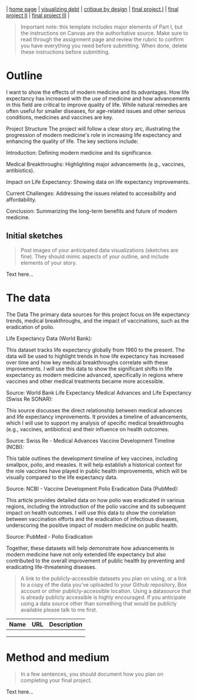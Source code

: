 | [home page](https://cmustudent.github.io/tswd-portfolio-templates/) | [visualizing debt](visualizing-government-debt) | [critique by design](critique-by-design) | [final project I](final-project-part-one) | [final project II](final-project-part-two) | [final project III](final-project-part-three) |


> Important note: this template includes major elements of Part I, but the instructions on Canvas are the authoritative source.  Make sure to read through the assignment page and review the rubric to confirm you have everything you need before submitting.  When done, delete these instructions before submitting.

# Outline
I want to show the effects of modern medicine and its advantages. How life expectancy has increased with the use of medicine and how advancements in this field are critical to improve quality of life. While natural remedies are often useful for smaller diseases, for age-related issues and other serious conditions, medicines and vaccines are key.

Project Structure
The project will follow a clear story arc, illustrating the progression of modern medicine's role in increasing life expectancy and enhancing the quality of life. The key sections include:

Introduction: Defining modern medicine and its significance.

Medical Breakthroughs: Highlighting major advancements (e.g., vaccines, antibiotics).

Impact on Life Expectancy: Showing data on life expectancy improvements.

Current Challenges: Addressing the issues related to accessibility and affordability.

Conclusion: Summarizing the long-term benefits and future of modern medicine.

## Initial sketches
> Post images of your anticipated data visualizations (sketches are fine). They should mimic aspects of your outline, and include elements of your story.  

Text here...

# The data

The Data
The primary data sources for this project focus on life expectancy trends, medical breakthroughs, and the impact of vaccinations, such as the eradication of polio.

Life Expectancy Data (World Bank):

This dataset tracks life expectancy globally from 1960 to the present. The data will be used to highlight trends in how life expectancy has increased over time and how key medical breakthroughs correlate with these improvements. I will use this data to show the significant shifts in life expectancy as modern medicine advanced, specifically in regions where vaccines and other medical treatments became more accessible.

Source: World Bank Life Expectancy
Medical Advances and Life Expectancy (Swiss Re SONAR):

This source discusses the direct relationship between medical advances and life expectancy improvements. It provides a timeline of advancements, which I will use to support my analysis of specific medical breakthroughs (e.g., vaccines, antibiotics) and their influence on health outcomes.

Source: Swiss Re - Medical Advances
Vaccine Development Timeline (NCBI):

This table outlines the development timeline of key vaccines, including smallpox, polio, and measles. It will help establish a historical context for the role vaccines have played in public health improvements, which will be visually compared to the life expectancy data.

Source: NCBI - Vaccine Development
Polio Eradication Data (PubMed):

This article provides detailed data on how polio was eradicated in various regions, including the introduction of the polio vaccine and its subsequent impact on health outcomes. I will use this data to show the correlation between vaccination efforts and the eradication of infectious diseases, underscoring the positive impact of modern medicine on public health.

Source: PubMed - Polio Eradication

Together, these datasets will help demonstrate how advancements in modern medicine have not only extended life expectancy but also contributed to the overall improvement of public health by preventing and eradicating life-threatening diseases.



> A link to the publicly-accessible datasets you plan on using, or a link to a copy of the data you've uploaded to your Github repository, Box account or other publicly-accessible location. Using a datasource that is already publicly accessible is highly encouraged.  If you anticipate using a data source other than something that would be publicly available please talk to me first. 

| Name | URL | Description |
|------|-----|-------------|
|      |     |             |
|      |     |             |
|      |     |             |

# Method and medium
> In a few sentences, you should document how you plan on completing your final project. 

Text here...

